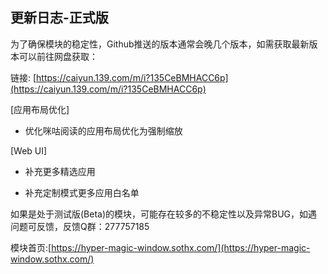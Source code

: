 ## 更新日志-正式版

为了确保模块的稳定性，Github推送的版本通常会晚几个版本，如需获取最新版本可以前往网盘获取：

链接: [https://caiyun.139.com/m/i?135CeBMHACC6p](https://caiyun.139.com/m/i?135CeBMHACC6p)

<!-- [模块主体]

 - 修复小米平板6在MIUI14专版会卡第一屏的问题 -->

[应用布局优化]

- 优化咪咕阅读的应用布局优化为强制缩放

<!-- [应用横屏布局]

- 修复哔哩哔哩普通版可能无法正常触发默认分屏的问题 -->

[Web UI]

- 补充更多精选应用

- 补充定制模式更多应用白名单


如果是处于测试版(Beta)的模块，可能存在较多的不稳定性以及异常BUG，如遇问题可反馈，反馈Q群：277757185

模块首页:[https://hyper-magic-window.sothx.com/](https://hyper-magic-window.sothx.com/)